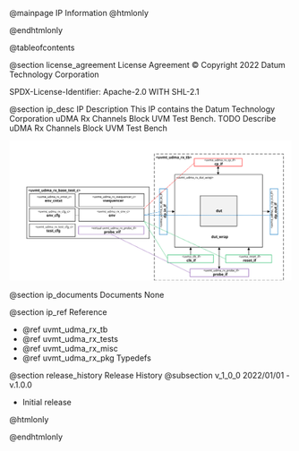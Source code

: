 @mainpage IP Information
@htmlonly
<div class="autonumbering">
@endhtmlonly



@tableofcontents



@section license_agreement License Agreement
© Copyright 2022 Datum Technology Corporation

SPDX-License-Identifier: Apache-2.0 WITH SHL-2.1



@section ip_desc IP Description
This IP contains the Datum Technology Corporation uDMA Rx Channels Block UVM Test Bench.
TODO Describe uDMA Rx Channels Block UVM Test Bench

![uDMA Rx Channels Block UVM Test Bench Block Diagram](tb_block_diagram.svg)


@section ip_documents Documents
None


@section ip_ref Reference
 * @ref uvmt_udma_rx_tb
 * @ref uvmt_udma_rx_tests
 * @ref uvmt_udma_rx_misc
 * @ref uvmt_udma_rx_pkg Typedefs





@section release_history Release History
@subsection v_1_0_0 2022/01/01 - v.1.0.0
- Initial release



@htmlonly
</div>
@endhtmlonly